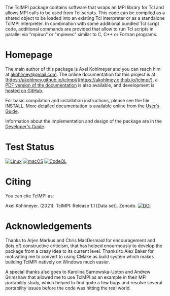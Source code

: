 The TclMPI package  contains software that wraps  an MPI library for Tcl
and allows MPI  calls to  be  used from  Tcl scripts.  This code can  be
compiled as   a  shared object   to   be loaded   into  an existing  Tcl
interpreter  or as a  standalone TclMPI interpreter. In combination with
some additional  bundled   Tcl script  code,  additional  commands   are
provided that   allow to run   Tcl scripts in  parallel via  "mpirun" or
"mpiexec" similar to C, C++ or Fortran programs.

# Homepage

The main author of this package is Axel Kohlmeyer  and you can reach him
at <akohlmey@gmail.com>. The online documentation for this project is at
[https://akohlmey.github.io/tclmpi/](https://akohlmey.github.io/tclmpi/),
a [PDF version of the documentation](https://akohlmey.github.io/tclmpi/tclmpi_docs.pdf)
is also available, and development is [hosted on GitHub](https://github.com/akohlmey/tclmpi/).

For basic compilation and installation instructions, please see the file
INSTALL. More detailed documentation is available online from the
[User's Guide](https://akohlmey.github.io/tclmpi/userguide.html).

Information about the implementation and design of the package are in the
[Developer's Guide](https://akohlmey.github.io/tclmpi/devguide.html).

# Test Status

[![Linux](https://github.com/akohlmey/tclmpi/actions/workflows/unittest-linux.yml/badge.svg?branch=master)](https://github.com/akohlmey/tclmpi/actions/workflows/unittest-linux.yml)
[![macOS](https://github.com/akohlmey/tclmpi/actions/workflows/unittest-macos.yml/badge.svg?branch=master)](https://github.com/akohlmey/tclmpi/actions/workflows/unittest-macos.yml)
[![CodeQL](https://github.com/akohlmey/tclmpi/actions/workflows/codeql-analysis.yml/badge.svg?branch=master)](https://github.com/akohlmey/tclmpi/actions/workflows/codeql-analysis.yml)

# Citing

You can cite TclMPI as:

Axel Kohlmeyer. (2021). TclMPI: Release 1.1 [Data set]. Zenodo. [![DOI](https://zenodo.org/badge/DOI/10.5281/zenodo.598343.svg)](https://doi.org/10.5281/zenodo.598343)

# Acknowledgements

Thanks to Arjen Markus and Chris MacDermaid  for encouragement and (lots
of) constructive criticism, that has  helped enourmously  to develop the
package  from a crazy idea to its current  level.  Thanks to  Alex Baker
for motivating me to convert to using CMake as build system which makes
building TclMPI natively on Windows much easier.

A special thanks also
goes to Karolina Sarnowska-Upton and  Andrew Grimshaw that allowed me to
use TclMPI as an example in their MPI portability study, which helped to
find quite a few bugs and  resolve several portability issues before the
code was hitting the real world.

